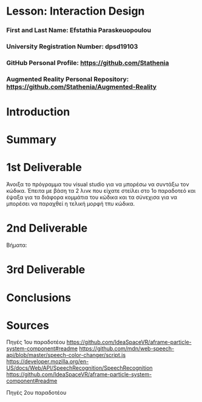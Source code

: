 # Lesson: Interaction Design

### First and Last Name: Efstathia Paraskeuopoulou
### University Registration Number: dpsd19103
### GitHub Personal Profile: https://github.com/Stathenia
### Augmented Reality Personal Repository: https://github.com/Stathenia/Augmented-Reality

# Introduction

# Summary


# 1st Deliverable
Άνοιξα το πρόγραμμα του visual studio για να μπορέσω να συντάξω τον κώδικα. Έπειτα με βάση τα 2 λινκ που είχατε στείλει στο 1ο παραδοτεό 
και έψαξα για τα διάφορα κομμάτια του κώδικα και τα σύνεχισα για να μπορέσει να παραχθεί η τελική μορφή τπυ κώδικα. 

# 2nd Deliverable
Βήματα:


# 3rd Deliverable 


# Conclusions


# Sources
Πηγές 1ου παραδοτέου
https://github.com/IdeaSpaceVR/aframe-particle-system-component#readme
https://github.com/mdn/web-speech-api/blob/master/speech-color-changer/script.js
https://developer.mozilla.org/en-US/docs/Web/API/SpeechRecognition/SpeechRecognition
https://github.com/IdeaSpaceVR/aframe-particle-system-component#readme


Πηγές 2ου παραδοτέου
